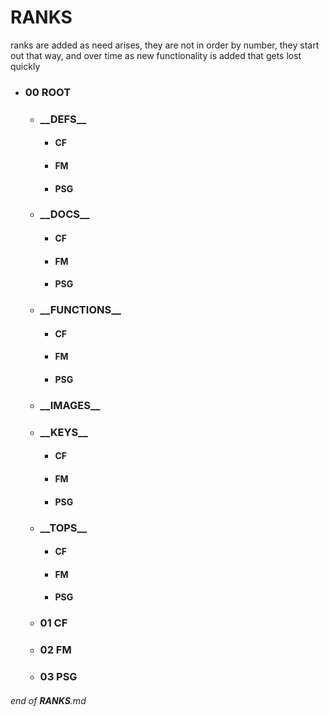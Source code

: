 

# RANKS

ranks are added as need arises, they are not in order by number, they start out that way, 
and over time as new functionality is added that gets lost quickly

  - ### 00 ROOT
    - ### \_\_DEFS__
      - #### CF
      - #### FM
      - #### PSG
    - ### \_\_DOCS__
      - #### CF
      - #### FM
      - #### PSG
    - ### \_\_FUNCTIONS__
      - #### CF
      - #### FM
      - #### PSG
    - ### \_\_IMAGES__
    - ### \_\_KEYS__
      - #### CF
      - #### FM
      - #### PSG
    - ### \_\_TOPS__
      - #### CF
      - #### FM
      - #### PSG
    - ### 01 CF
    - ### 02 FM
    - ### 03 PSG



###### end of __RANKS__.md

